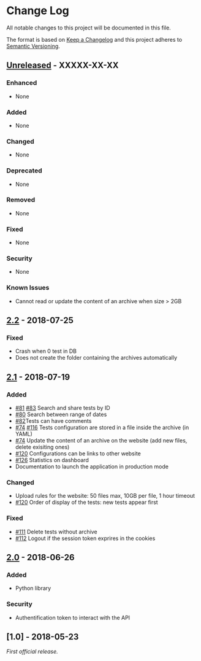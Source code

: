 # Change Log
All notable changes to this project will be documented in this file.

The format is based on [Keep a Changelog](http://keepachangelog.com/)
and this project adheres to [Semantic Versioning](http://semver.org/).

## [Unreleased] - XXXXX-XX-XX
### Enhanced
- None

### Added
- None

### Changed
- None

### Deprecated
- None

### Removed
- None

### Fixed
- None

### Security
- None

### Known Issues
- Cannot read or update the content of an archive when size > 2GB

## [2.2] - 2018-07-25

### Fixed
- Crash when 0 test in DB
- Does not create the folder containing the archives automatically

## [2.1] - 2018-07-19

### Added
- [#81](https://gitlab.aldebaran.lan/hardware-test/astr/issues/81) [#83](https://gitlab.aldebaran.lan/hardware-test/astr/issues/83) Search and share tests by ID
- [#80](https://gitlab.aldebaran.lan/hardware-test/astr/issues/80) Search between range of dates
- [#82](https://gitlab.aldebaran.lan/hardware-test/astr/issues/82)Tests can have comments
- [#74](https://gitlab.aldebaran.lan/hardware-test/astr/issues/74) [#116](https://gitlab.aldebaran.lan/hardware-test/astr/issues/116) Tests configuration are stored in a file inside the archive (in YAML)
- [#74](https://gitlab.aldebaran.lan/hardware-test/astr/issues/74) Update the content of an archive on the website (add new files, delete exisiting ones)
- [#120](https://gitlab.aldebaran.lan/hardware-test/astr/issues/120) Configurations can be links to other website
- [#126](https://gitlab.aldebaran.lan/hardware-test/astr/issues/126) Statistics on dashboard
- Documentation to launch the application in production mode

### Changed
- Upload rules for the website: 50 files max, 10GB per file, 1 hour timeout
- [#120](https://gitlab.aldebaran.lan/hardware-test/astr/issues/120) Order of display of the tests: new tests appear first

### Fixed
- [#111](https://gitlab.aldebaran.lan/hardware-test/astr/issues/111) Delete tests without archive
- [#112](https://gitlab.aldebaran.lan/hardware-test/astr/issues/112) Logout if the session token exprires in the cookies

## [2.0] - 2018-06-26

### Added
- Python library

### Security
- Authentification token to interact with the API

## [1.0] - 2018-05-23

*First official release.*

[Unreleased]: https://gitlab.aldebaran.lan/hardware-test/astr/compare/v2.1...HEAD
[2.2]: https://gitlab.aldebaran.lan/hardware-test/astr/compare/v2.1...v2.2
[2.1]: https://gitlab.aldebaran.lan/hardware-test/astr/compare/v2.0...v2.1
[2.0]: https://gitlab.aldebaran.lan/hardware-test/astr/compare/v1.0...v2.0
